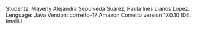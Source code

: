 Students: Mayerly Alejandra Sepulveda Suarez, Paula Inés Llanos López.
Lenguage: Java
Version: corretto-17 Amazon Corretto version 17.0.10
IDE: IntelliJ
